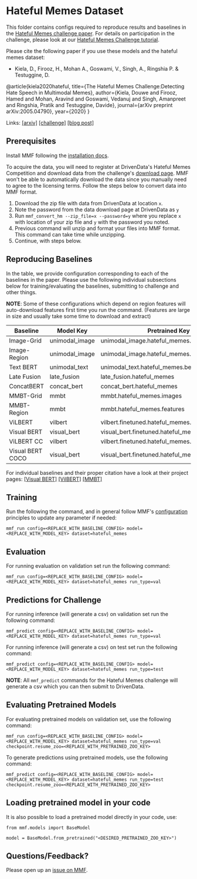 # Hateful Memes Dataset

This folder contains configs required to reproduce results and baselines in the [Hateful Memes challenge paper](https://arxiv.org/abs/2005.04790). For details on participation in the challenge, please look at our [Hateful Memes Challenge tutorial](https://mmf.readthedocs.io/en/latest/notes/hateful_memes_challenge.html).

Please cite the following paper if you use these models and the hateful memes dataset:

* Kiela, D., Firooz, H., Mohan A., Goswami, V., Singh, A., Ringshia P. & Testuggine, D.

@article{kiela2020hateful,
  title={The Hateful Memes Challenge:Detecting Hate Speech in Multimodal Memes},
  author={Kiela, Douwe and Firooz, Hamed and Mohan, Aravind and Goswami, Vedanuj and Singh, Amanpreet and Ringshia, Pratik and  Testuggine, Davide},
  journal={arXiv preprint arXiv:2005.04790},
  year={2020}
}

Links: [[arxiv]](https://arxiv.org/abs/2005.04790) [[challenge]](https://www.drivendata.org/competitions/64/hateful-memes/) [[blog post]](https://ai.facebook.com/blog/hateful-memes-challenge-and-data-set)

## Prerequisites

Install MMF following the [installation docs](https://mmf.readthedocs.io/en/latest/notes/installation.html).


To acquire the data, you will need to register at DrivenData's Hateful Memes Competition and download data from the challenge's [download page](https://www.drivendata.org/competitions/64/hateful-memes/data/). MMF won't be able to automatically download the data since you manually need to agree to the licensing terms. Follow the steps below to convert data into MMF format.

1. Download the zip file with data from DrivenData at location `x`.
2. Note the password from the data download page at DrivenData as `y`
3. Run `mmf_convert_hm --zip_file=x --password=y` where you replace `x` with location of your zip file and `y` with the password you noted.
4. Previous command will unzip and format your files into MMF format. This command can take time while unzipping.
5. Continue, with steps below.

## Reproducing Baselines

In the table, we provide configuration corresponding to each of the baselines in the paper. Please use the following individual subsections below for training/evaluating the baselines, submitting to challenge and other things.

**NOTE**: Some of these configurations which depend on region features will auto-download features first time you run the command. (Features are large in size and usually take some time to download and extract)

| Baseline         | Model Key      | Pretrained Key                                   | Config                                                     |
|------------------|----------------|--------------------------------------------------|------------------------------------------------------------|
| Image-Grid       | unimodal_image | unimodal_image.hateful_memes.images              | projects/hateful_memes/configs/unimodal/image.yaml         |
| Image-Region     | unimodal_image | unimodal_image.hateful_memes.features            | projects/hateful_memes/configs/unimodal/with_features.yaml |
| Text BERT        | unimodal_text  | unimodal_text.hateful_memes.bert                 | projects/hateful_memes/configs/unimodal/bert.yaml          |
| Late Fusion      | late_fusion    | late_fusion.hateful_memes                        | projects/hateful_memes/configs/late_fusion/defaults.yaml   |
| ConcatBERT       | concat_bert    | concat_bert.hateful_memes                        | projects/hateful_memes/configs/concat_bert/defaults.yaml   |
| MMBT-Grid        | mmbt           | mmbt.hateful_memes.images                        | projects/hateful_memes/configs/mmbt/defaults.yaml          |
| MMBT-Region      | mmbt           | mmbt.hateful_memes.features                      | projects/hateful_memes/configs/mmbt/with_features.yaml     |
| ViLBERT          | vilbert        | vilbert.finetuned.hateful_memes.direct           | projects/hateful_memes/configs/vilbert/defaults.yaml       |
| Visual BERT      | visual_bert    | visual_bert.finetuned.hateful_memes.direct       | projects/hateful_memes/configs/visual_bert/direct.yaml     |
| ViLBERT CC       | vilbert        | vilbert.finetuned.hateful_memes.from_cc_original | projects/hateful_memes/configs/vilbert/from_cc.yaml        |
| Visual BERT COCO | visual_bert    | visual_bert.finetuned.hateful_memes.from_coco    | projects/hateful_memes/configs/visual_bert/from_coco.yaml  |


For individual baselines and their proper citation have a look at their project pages: [[Visual BERT]](https://github.com/facebookresearch/mmf/tree/master/projects/visual_bert) [[VilBERT]](https://github.com/facebookresearch/mmf/tree/master/projects/vilbert) [[MMBT]](https://github.com/facebookresearch/mmf/tree/master/projects/mmbt)

## Training

Run the following the command, and in general follow MMF's [configuration]() principles to update any parameter if needed:

```
mmf_run config=<REPLACE_WITH_BASELINE_CONFIG> model=<REPLACE_WITH_MODEL_KEY> dataset=hateful_memes
```

## Evaluation

For running evaluation on validation set run the following command:
```
mmf_run config=<REPLACE_WITH_BASELINE_CONFIG> model=<REPLACE_WITH_MODEL_KEY> dataset=hateful_memes run_type=val
```

## Predictions for Challenge

For running inference (will generate a csv) on validation set run the following command:

```
mmf_predict config=<REPLACE_WITH_BASELINE_CONFIG> model=<REPLACE_WITH_MODEL_KEY> dataset=hateful_memes run_type=val
```

For running inference (will generate a csv) on test set run the following command:

```
mmf_predict config=<REPLACE_WITH_BASELINE_CONFIG> model=<REPLACE_WITH_MODEL_KEY> dataset=hateful_memes run_type=test
```

**NOTE**: All `mmf_predict` commands for the Hateful Memes challenge will generate a csv which you can then submit to DrivenData.

## Evaluating Pretrained Models

For evaluating pretrained models on validation set, use the following command:

```
mmf_run config=<REPLACE_WITH_BASELINE_CONFIG> model=<REPLACE_WITH_MODEL_KEY> dataset=hateful_memes run_type=val checkpoint.resume_zoo=<REPLACE_WITH_PRETRAINED_ZOO_KEY>
```

To generate predictions using pretrained models, use the following command:


```
mmf_predict config=<REPLACE_WITH_BASELINE_CONFIG> model=<REPLACE_WITH_MODEL_KEY> dataset=hateful_memes run_type=test checkpoint.resume_zoo=<REPLACE_WITH_PRETRAINED_ZOO_KEY>
```

## Loading pretrained model in your code

It is also possible to load a pretrained model directly in your code, use:

```
from mmf.models import BaseModel

model = BaseModel.from_pretrained("<DESIRED_PRETRAINED_ZOO_KEY>")
```

## Questions/Feedback?

Please open up an [issue on MMF](https://github.com/facebookresearch/mmf/issues/new/choose).
